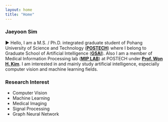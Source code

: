 ```yaml
---
layout: home
title: "Home"
---
```


### Jaeyoon Sim
▶︎ Hello, I am a M.S. / Ph.D. integrated graduate student of Pohang University of Science and Technology ([**POSTECH**](https://www.postech.ac.kr/)) where I belong to Graduate School of Artificial Intelligence ([**GSAI**](https://ai.postech.ac.kr/)). Also I am a member of Medical Information Processing lab ([**MIP LAB**](http://mip.postech.ac.kr)) at POSTECH under [**Prof. Won H. Kim**](https://wwplato.github.io/). I am interested in and mainly study artificial intelligence, especially computer vision and machine learning fields. 
<br/>

### Research Interest
- Computer Vision
- Machine Learning
- Medical Imaging
- Signal Processing
- Graph Neural Network